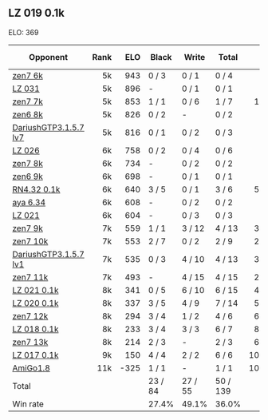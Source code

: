 ## LZ 019 0.1k ##

ELO: 369

Opponent | Rank | ELO | Black | Write | Total | Win rate
---------|-----:|----:|-------|-------|-------|-------:
[zen7 6k](zen7%206k.md) | 5k | 943 | 0 / 3 | 0 / 1 | 0 / 4 | 0.0%
[LZ 031](LZ%20031.md) | 5k | 896 | - | 0 / 1 | 0 / 1 | 0.0%
[zen7 7k](zen7%207k.md) | 5k | 853 | 1 / 1 | 0 / 6 | 1 / 7 | 14.3%
[zen6 8k](zen6%208k.md) | 5k | 826 | 0 / 2 | - | 0 / 2 | 0.0%
[DariushGTP3.1.5.7 lv7](DariushGTP3.1.5.7%20lv7.md) | 5k | 816 | 0 / 1 | 0 / 2 | 0 / 3 | 0.0%
[LZ 026](LZ%20026.md) | 6k | 758 | 0 / 2 | 0 / 4 | 0 / 6 | 0.0%
[zen7 8k](zen7%208k.md) | 6k | 734 | - | 0 / 2 | 0 / 2 | 0.0%
[zen6 9k](zen6%209k.md) | 6k | 698 | - | 0 / 1 | 0 / 1 | 0.0%
[RN4.32 0.1k](RN4.32%200.1k.md) | 6k | 640 | 3 / 5 | 0 / 1 | 3 / 6 | 50.0%
[aya 6.34](aya%206.34.md) | 6k | 608 | - | 0 / 2 | 0 / 2 | 0.0%
[LZ 021](LZ%20021.md) | 6k | 604 | - | 0 / 3 | 0 / 3 | 0.0%
[zen7 9k](zen7%209k.md) | 7k | 559 | 1 / 1 | 3 / 12 | 4 / 13 | 30.8%
[zen7 10k](zen7%2010k.md) | 7k | 553 | 2 / 7 | 0 / 2 | 2 / 9 | 22.2%
[DariushGTP3.1.5.7 lv1](DariushGTP3.1.5.7%20lv1.md) | 7k | 535 | 0 / 3 | 4 / 10 | 4 / 13 | 30.8%
[zen7 11k](zen7%2011k.md) | 7k | 493 | - | 4 / 15 | 4 / 15 | 26.7%
[LZ 021 0.1k](LZ%20021%200.1k.md) | 8k | 341 | 0 / 5 | 6 / 10 | 6 / 15 | 40.0%
[LZ 020 0.1k](LZ%20020%200.1k.md) | 8k | 337 | 3 / 5 | 4 / 9 | 7 / 14 | 50.0%
[zen7 12k](zen7%2012k.md) | 8k | 294 | 3 / 4 | 1 / 2 | 4 / 6 | 66.7%
[LZ 018 0.1k](LZ%20018%200.1k.md) | 8k | 233 | 3 / 4 | 3 / 3 | 6 / 7 | 85.7%
[zen7 13k](zen7%2013k.md) | 8k | 214 | 2 / 3 | - | 2 / 3 | 66.7%
[LZ 017 0.1k](LZ%20017%200.1k.md) | 9k | 150 | 4 / 4 | 2 / 2 | 6 / 6 | 100.0%
[AmiGo1.8](AmiGo1.8.md) | 11k | -325 | 1 / 1 | - | 1 / 1 | 100.0%
Total | | | 23 / 84 | 27 / 55 | 50 / 139 | 
Win rate| | | 27.4% | 49.1% | 36.0% | 
